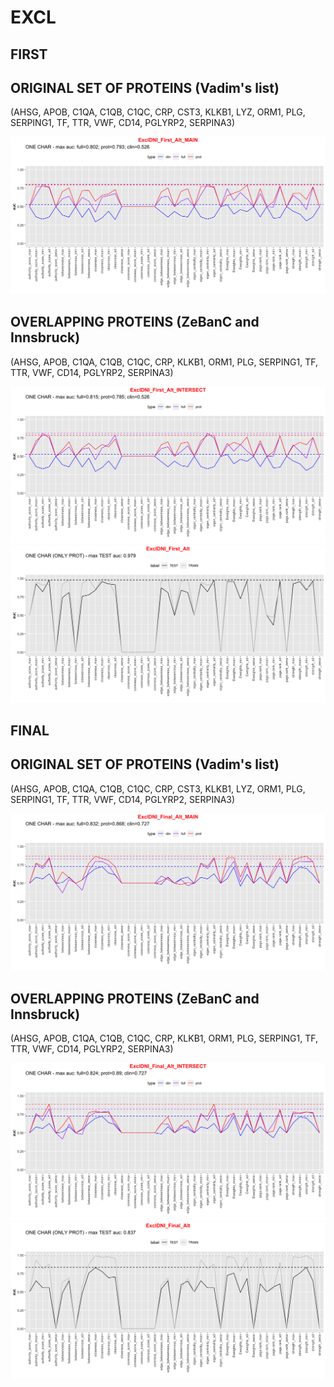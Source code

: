 # EXCL

## FIRST

## ORIGINAL SET OF PROTEINS (Vadim's list)

(AHSG, APOB, C1QA, C1QB, C1QC, CRP, CST3, KLKB1, LYZ, ORM1, PLG, SERPING1, TF, TTR, VWF, CD14, PGLYRP2, SERPINA3)

![Image](ExclDNI_First_Alt_MAIN.png)

## OVERLAPPING PROTEINS (ZeBanC and Innsbruck)

(AHSG, APOB, C1QA, C1QB, C1QC, CRP, KLKB1, ORM1, PLG, SERPING1, TF, TTR, VWF, CD14, PGLYRP2, SERPINA3)

![Image](ExclDNI_First_Alt_INTERSECT.png)
![Image](ExclDNI_First_Alt.png)

## FINAL

## ORIGINAL SET OF PROTEINS (Vadim's list)

(AHSG, APOB, C1QA, C1QB, C1QC, CRP, CST3, KLKB1, LYZ, ORM1, PLG, SERPING1, TF, TTR, VWF, CD14, PGLYRP2, SERPINA3)

![Image](ExclDNI_Final_Alt_MAIN.png)

## OVERLAPPING PROTEINS (ZeBanC and Innsbruck)

(AHSG, APOB, C1QA, C1QB, C1QC, CRP, KLKB1, ORM1, PLG, SERPING1, TF, TTR, VWF, CD14, PGLYRP2, SERPINA3)

![Image](ExclDNI_Final_Alt_INTERSECT.png)
![Image](ExclDNI_Final_Alt.png)
